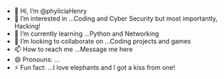 - 👋 Hi, I’m @phyliciaHenry
- 👀 I’m interested in ...Coding and Cyber Security but most importantly, Hacking!
- 🌱 I’m currently learning ...Python and Networking 
- 💞️ I’m looking to collaborate on ...Coding projects and games 
- 📫 How to reach me ...Message me here 
- 😄 Pronouns: ...
- ⚡ Fun fact: ...I love elephants and I got a kiss from one!

<!---
phyliciaHenry/phyliciaHenry is a ✨ special ✨ repository because its `README.md` (this file) appears on your GitHub profile.
You can click the Preview link to take a look at your changes.
--->
